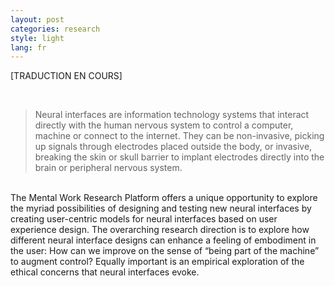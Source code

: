 ```yaml
---
layout: post
categories: research
style: light
lang: fr
---
```


[TRADUCTION EN COURS]

<br>

> Neural interfaces are information technology systems that interact directly with the human nervous system to control a computer, machine or connect to the internet.
They can be non-invasive, picking up signals through electrodes placed outside the body, or invasive, breaking the skin or skull barrier to implant electrodes directly into the brain or peripheral nervous system.

<br>
The Mental Work Research Platform offers a unique opportunity to explore the myriad possibilities of designing and testing new neural interfaces by creating user-centric models for neural interfaces based on user experience design. The overarching research direction is to explore how different neural interface designs can enhance a feeling of embodiment in the user: How can we improve on the sense of “being part of the machine” to augment control? Equally important is an empirical exploration of the ethical concerns that neural interfaces evoke.
